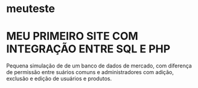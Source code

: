 # meuteste
<h1>MEU PRIMEIRO SITE COM INTEGRAÇÃO ENTRE SQL E PHP</h1>
<p>Pequena simulação de de um banco de dados de mercado, com diferença de permissão entre suários comuns e administradores com adição, exclusão e edição de usuários e produtos.</p>
